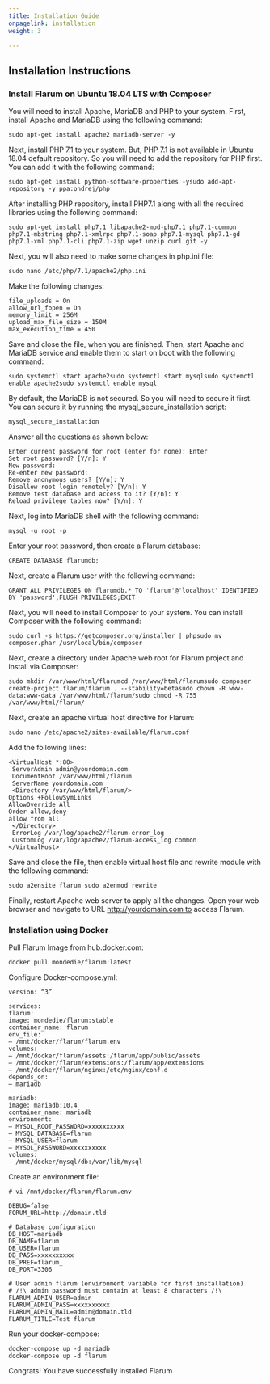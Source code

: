 ```yaml
---
title: Installation Guide
onpagelink: installation
weight: 3

---
```


Installation Instructions
-------------------------

### Install Flarum on Ubuntu 18.04 LTS with Composer

You will need to install Apache, MariaDB and PHP to your system. First, install Apache and MariaDB using the following command:

    sudo apt-get install apache2 mariadb-server -y

Next, install PHP 7.1 to your system. But, PHP 7.1 is not available in Ubuntu 18.04 default repository. So you will need to add the repository for PHP first. You can add it with the following command:

    sudo apt-get install python-software-properties -ysudo add-apt-repository -y ppa:ondrej/php

After installing PHP repository, install PHP7.1 along with all the required libraries using the following command:

    sudo apt-get install php7.1 libapache2-mod-php7.1 php7.1-common php7.1-mbstring php7.1-xmlrpc php7.1-soap php7.1-mysql php7.1-gd php7.1-xml php7.1-cli php7.1-zip wget unzip curl git -y

Next, you will also need to make some changes in php.ini file:

    sudo nano /etc/php/7.1/apache2/php.ini

Make the following changes:

    file_uploads = On
    allow_url_fopen = On
    memory_limit = 256M
    upload_max_file_size = 150M
    max_execution_time = 450

Save and close the file, when you are finished. Then, start Apache and MariaDB service and enable them to start on boot with the following command:

    sudo systemctl start apache2sudo systemctl start mysqlsudo systemctl enable apache2sudo systemctl enable mysql

By default, the MariaDB is not secured. So you will need to secure it first. You can secure it by running the mysql\_secure\_installation script:

    mysql_secure_installation

Answer all the questions as shown below:

    Enter current password for root (enter for none): Enter
    Set root password? [Y/n]: Y
    New password: 
    Re-enter new password: 
    Remove anonymous users? [Y/n]: Y
    Disallow root login remotely? [Y/n]: Y
    Remove test database and access to it? [Y/n]: Y
    Reload privilege tables now? [Y/n]: Y

Next, log into MariaDB shell with the following command:

    mysql -u root -p

Enter your root password, then create a Flarum database:

    CREATE DATABASE flarumdb;

Next, create a Flarum user with the following command:

    GRANT ALL PRIVILEGES ON flarumdb.* TO 'flarum'@'localhost' IDENTIFIED BY 'password';FLUSH PRIVILEGES;EXIT

Next, you will need to install Composer to your system. You can install Composer with the following command:

    sudo curl -s https://getcomposer.org/installer | phpsudo mv composer.phar /usr/local/bin/composer

Next, create a directory under Apache web root for Flarum project and install via Composer:

    sudo mkdir /var/www/html/flarumcd /var/www/html/flarumsudo composer create-project flarum/flarum . --stability=betasudo chown -R www-data:www-data /var/www/html/flarum/sudo chmod -R 755 /var/www/html/flarum/

Next, create an apache virtual host directive for Flarum:

    sudo nano /etc/apache2/sites-available/flarum.conf

Add the following lines:

    <VirtualHost *:80>
     ServerAdmin admin@yourdomain.com
     DocumentRoot /var/www/html/flarum
     ServerName yourdomain.com
     <Directory /var/www/html/flarum/>
    Options +FollowSymLinks
    AllowOverride All
    Order allow,deny
    allow from all
     </Directory>
     ErrorLog /var/log/apache2/flarum-error_log
     CustomLog /var/log/apache2/flarum-access_log common
    </VirtualHost>

Save and close the file, then enable virtual host file and rewrite module with the following command:

    sudo a2ensite flarum sudo a2enmod rewrite

Finally, restart Apache web server to apply all the changes. Open your web browser and nevigate to URL http://yourdomain.com to access Flarum.

### Installation using Docker

Pull Flarum Image from hub.docker.com:

    docker pull mondedie/flarum:latest

Configure Docker-compose.yml:

    version: “3”
    
    services:
    flarum:
    image: mondedie/flarum:stable
    container_name: flarum
    env_file:
    – /mnt/docker/flarum/flarum.env
    volumes:
    – /mnt/docker/flarum/assets:/flarum/app/public/assets
    – /mnt/docker/flarum/extensions:/flarum/app/extensions
    – /mnt/docker/flarum/nginx:/etc/nginx/conf.d
    depends_on:
    – mariadb
    
    mariadb:
    image: mariadb:10.4
    container_name: mariadb
    environment:
    – MYSQL_ROOT_PASSWORD=xxxxxxxxxx
    – MYSQL_DATABASE=flarum
    – MYSQL_USER=flarum
    – MYSQL_PASSWORD=xxxxxxxxxx
    volumes:
    – /mnt/docker/mysql/db:/var/lib/mysql
    

Create an environment file:

    # vi /mnt/docker/flarum/flarum.env
    
    DEBUG=false
    FORUM_URL=http://domain.tld
    
    # Database configuration
    DB_HOST=mariadb
    DB_NAME=flarum
    DB_USER=flarum
    DB_PASS=xxxxxxxxxx
    DB_PREF=flarum_
    DB_PORT=3306
    
    # User admin flarum (environment variable for first installation)
    # /!\ admin password must contain at least 8 characters /!\
    FLARUM_ADMIN_USER=admin
    FLARUM_ADMIN_PASS=xxxxxxxxxx
    FLARUM_ADMIN_MAIL=admin@domain.tld
    FLARUM_TITLE=Test flarum
    

Run your docker-compose:

    docker-compose up -d mariadb
    docker-compose up -d flarum
    

Congrats! You have successfully installed Flarum
